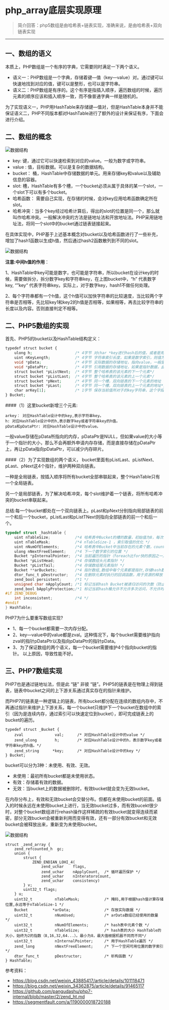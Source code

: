 # php_array底层实现原理

> 简介回答：php5数组是由哈希表+链表实现，准确来说，是由哈希表+双向链表实现
----------------
## 一、数组的语义
本质上，PHP数组是一个有序的字典，它需要同时满足一下两个语义。
- 语义一：PHP数组是一个字典，存储着键—值（key—value）对。通过键可以快速地找到对应的值，键可以是整形，也可以是字符串。
- 语义二：PHP数组是有序的。这个有序是指插入顺序，遍历数组的时候，遍历元素的顺序应该和插入顺序一致，而不像普通字典一样是随机的。

为了实现语义一，PHP用HashTable来存储键—值对，但是HashTable本身并不能保证语义二，PHP不同版本都对HashTable进行了额外的设计来保证有序，下面会进行介绍。

## 二、数组的概念

![数据结构](../images/01/php5_array.png)

- key: 键，通过它可以快速检索到对应的value。一般为数字或字符串。
- value : 值，目标数据。可以是复杂的数据结构。
- bucket： 桶，HashTable中存储数据的单元。用来存储key和value以及辅助信息的容器。
- slot: 槽，HashTable有多个槽，一个bucket必须从属于具体的某一个slot，一个slot下可以有多个bucket。
- 哈希函数： 需要自己实现，在存储的时候，会对key应用哈希函数确定所在slot。
- 哈希冲突：当多个key经过哈希计算后，得出的slot的位置是同一个，那么就叫作哈希冲突。一般解决冲突的方法是链地址法和开放地址法。PHP采用链地址法，将同一个slot中的bucket通过链表链接起来。

在具体实现中，PHP基于上述基本概念对bucket以及哈希函数进行了一些补充，增加了hash1函数以生成h值，然后通过hash2函数散列到不同的slot。

![数据结构](../images/01/php5_array1.png)

**注意:中间h值的作用**：

1、HashTable中key可能是数字，也可能是字符串，所以bucket在设计key的时候，需要做拆分，拆分数字key和字符串key，在上图bucket中，“h” 代表数字key, “”key“ 代表字符串key。实际上，对于数字key，hash1不做任何处理。

2、每个字符串都有一个h值，这个h值可以加快字符串的比较速度，当比较两个字符串是否相等，先比较key1和key2的h值是否相等，如果相等，再去比较字符串的长度以及内容。否则直接判定不相等。

## 二、PHP5数组的实现

首先、PHP5的bucket以及HashTable结构定义：
````php
typedef struct bucket {  
    ulong h;                   /* 4字节 对char *key进行hash后的值，或者是用户指定的数字索引值/* Used for numeric indexing */
    uint nKeyLength;           /* 4字节 字符串索引长度，如果是数字索引，则值为0 */  
    void *pData;               /* 4字节 实际数据的存储地址，指向value，一般是用户数据的副本，如果是指针数据，则指向pDataPtr,这里又是个指针，zval存放在别的地方*/
    void *pDataPtr;            /* 4字节 引用数据的存储地址，如果是指针数据，此值会指向真正的value，同时上面pData会指向此值 */  
    struct bucket *pListNext;  /* 4字节 整个哈希表的该元素的下一个元素*/  
    struct bucket *pListLast;  /* 4字节 整个哈希表的该元素的上一个元素*/  
    struct bucket *pNext;      /* 4字节 同一个槽，双向链表的下一个元素的地址 */  
    struct bucket *pLast;      /* 4字节 同一个槽，双向链表的上一个元素的地址*/  
    char arKey[1];             /* 1字节 保存当前值所对于的key字符串，这个字段只能定义在最后，实现变长结构体*/  
} Bucket;

````
####（1）这里bucket新增三个元素:
```text
arkey： 对应HashTable设计中的key,表示字符串key。
h: 对应HashTable设计中的h,表示数字key或者字符串key的h值。
pData和pDataPtr: 对应HashTable设计中的value。
```
一般value存储在pData所指向的内存，pDataPtr是NULL，但如果value的大小等于一个指针的大小，那么不会再额外申请内存存储，而是直接存储在pDataPtr上，再让pData指向pDataPtr，可以减少内存碎片。

####（2）为了实现数组的两个语义，
bucket里面有pListLast、pListNext、pLast、pNext这4个指针，维护两种双向链表。

一种是全局链表，按插入顺序将所有bucket全部串联起来，整个HashTable只有一个全局链表。

另一个是局部链表，为了解决哈希冲突，每个slot维护着一个链表，将所有哈希冲突的bucket串联起来。

总结:每一个bucket都处在一个双向链表上。pLast和pNext分别指向局部链表的前一个和后一个bucket，pListLast和pListTNext则指向全部链表的前一个和后一个。

```c
typedef struct _hashtable {  
    uint nTableSize;           /*4 哈希表中Bucket的槽的数量，初始值为8，每次resize时以2倍速度增长*/
    uint nTableMask;           /*4 nTableSize-1 ，索引取值的优化 */
    uint nNumOfElements;       /*4 哈希表中Bucket中当前存在的元素个数，count()函数会直接返回此值*/
    ulong nNextFreeElement;    /*4 下一个数字索引的位置 */
    Bucket *pInternalPointer;  /*4 当前遍历的指针（foreach比for快的原因之一） 用于元素遍历*/
    Bucket *pListHead;         /*4 存储数组头元素指针 */
    Bucket *pListTail;         /*4 存储数组尾元素指针 */
    Bucket **arBuckets;        /*4 指针数组,数组中每个元素都是指针,存储hash数组 */
    dtor_func_t pDestructor;   /*4 在删除元素时执行的回调函数，用于资源的释放 /* persistent 指出了Bucket内存分配的方式。如果persisient为TRUE，则使用操作系统本身的内存分配函数为Bucket分配内存，否则使用PHP的内存分配函数。*/
    zend_bool persistent;      /*1 */
    unsigned char nApplyCount; /*1 标记当前hash Bucket被递归访问的次数（防止多次递归）*/
    zend_bool bApplyProtection;/*1 标记当前hash桶允许不允许多次访问，不允许时，最多只能递归3次 */
#if ZEND_DEBUG  
    int inconsistent;          /*4 */ 
#endif  
} HashTable; 
```

PHP7为什么要重写数组实现?
- 1、每一个bucket都需要一次内存分配。
- 2、key—value中的value都是zval。这种情况下，每个bucket需要维护指向zval的指针pDataPtr以及指向pDataPtr的指针pData。
- 3、为了保证数组的两个语义，每一个bucket需要维护4个指向bucket的指针。
以上原因，导致性能不好。

## 三、PHP7数组实现

PHP7也是通过链地址法，但是此 “链” 非彼 “链”。PHP5的链表是在物理上得到链表，链表中bucket之间的上下游关系通过真实存在的指针来维护。

而PHP7的链表是一种逻辑上的链表，所有bucket都分配在连续的数组内存中，不再通过指针来维护上下游关系，每一个bucket只维护下一个bucket在数组中的索引（因为是连续内存，通过索引可以快速定位到bucket），即可完成链表上的bucket的遍历。

```text
typedef struct _Bucket {
    zval              val;      /* 对应HashTable设计中的value */ 
    zend_ulong        h;        /* 对应HashTable设计中的h，表示数字key或者字符串key的h值。*/        
    zend_string      *key;      /* 对应HashTable设计中的key */          
} Bucket;
```

bucket可以分为3种：未使用、有效、无效。
- 未使用：最初所有bucket都是未使用状态。
- 有效：存储着有效的数据。
- 无效：当bucket上的数据被删除时，有效bucket就会变为无效bucket。

在内存分布上，有效和无效bucket会交替分布。但都在未使用bucket的前面。插入的时候永远在未使用bucket上进行，当无效bucket过多，而有效bucekt很少时，对整个bucket数组进行rehash操作这样稀疏的有效bucket就变得连续而紧密，部分无效bucket会被重新利用而变得有效，还有一部分有效bucket和无效bucket会被释放出来，重新变为未使用bucket。

![数据结构](../images/01/php7_array.png)

```text
struct _zend_array { 
    zend_refcounted_h  gc;
    union {
        struct {
            ZEND_ENDIAN_LOHI_4(
                zend_uchar    flags,
                zend_uchar    nApplyCount,  /* 循环遍历保护 */
                zend_uchar    nInteratorsCount,
                zend_uchar    consistency)
        } v;
        uint32_t flags;
    } u;
    uint32_t          nTableMask;           /* 掩码,用于根据hash值计算存储位置,永远等于nTableSize-1 */
    Bucket           *arData;               /* 存放实际数据 */
    uint32_t          nNumUsed;             /* arData数组已经使用的数量 */
    uint32_t          nNumOfElements;       /* hash表中元素个数 */
    uint32_t          nTableSize;           /* hash表的大小 HashTable的大小，始终为2的指数（8,16,32,64...）。最小为8，最大值根据机器不同而不同*/
    uint32_t          nInternalPointer;     /* 用于HashTable遍历 */
    zend_long         nNextFreeElement;     /* 下一个空闲可用位置的数字索引 */
    dtor_func_t       pDestructor;          /* 析构函数 */
} HashTable;
```

参考资料：
- https://blog.csdn.net/weixin_43885417/article/details/101118471
- https://blog.csdn.net/weixin_34362875/article/details/91465117
- https://github.com/pangudashu/php7-internal/blob/master/2/zend_ht.md
- https://segmentfault.com/a/1190000018720188
